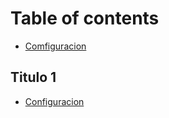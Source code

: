 # Table of contents

* [Comfiguracion](README.md)

## Titulo 1

* [Configuracion](titulo-1/configuracion.md)

